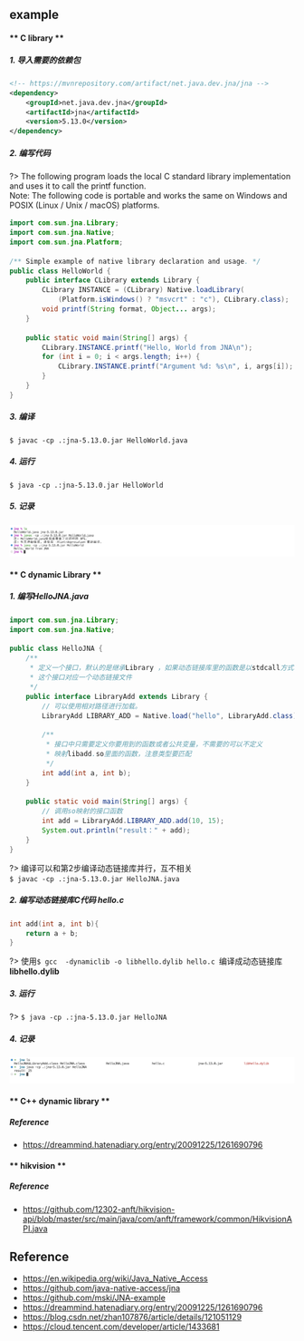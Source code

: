 ## example
<!-- tabs:start -->
#### ** C library **
##### 1. 导入需要的依赖包
```xml
<!-- https://mvnrepository.com/artifact/net.java.dev.jna/jna -->
<dependency>
    <groupId>net.java.dev.jna</groupId>
    <artifactId>jna</artifactId>
    <version>5.13.0</version>
</dependency>
```
##### 2. 编写代码
?> The following program loads the local C standard library implementation and uses it to call the printf function. </br>
Note: The following code is portable and works the same on Windows and POSIX (Linux / Unix / macOS) platforms.
```java
import com.sun.jna.Library;
import com.sun.jna.Native;
import com.sun.jna.Platform;

/** Simple example of native library declaration and usage. */
public class HelloWorld {
    public interface CLibrary extends Library {
        CLibrary INSTANCE = (CLibrary) Native.loadLibrary(
            (Platform.isWindows() ? "msvcrt" : "c"), CLibrary.class);
        void printf(String format, Object... args);
    }
    
    public static void main(String[] args) {
        CLibrary.INSTANCE.printf("Hello, World from JNA\n");
        for (int i = 0; i < args.length; i++) {
            CLibrary.INSTANCE.printf("Argument %d: %s\n", i, args[i]);
        }
    }
}
```

##### 3. 编译
```shell
$ javac -cp .:jna-5.13.0.jar HelloWorld.java
```

##### 4. 运行
```shell
$ java -cp .:jna-5.13.0.jar HelloWorld
```

##### 5. 记录
![](/.images/doc/advance/native/jna-origin-01.png)


#### ** C dynamic Library **
##### 1. 编写HelloJNA.java
```java
import com.sun.jna.Library;
import com.sun.jna.Native;

public class HelloJNA {
    /**
     * 定义一个接口，默认的是继承Library ，如果动态链接库里的函数是以stdcall方式输出的，那么就继承StdCallLibrary
     * 这个接口对应一个动态链接文件
     */
    public interface LibraryAdd extends Library {
        // 可以使用相对路径进行加载。
        LibraryAdd LIBRARY_ADD = Native.load("hello", LibraryAdd.class);

        /**
         * 接口中只需要定义你要用到的函数或者公共变量，不需要的可以不定义
         * 映射libadd.so里面的函数，注意类型要匹配
         */
        int add(int a, int b);
    }

    public static void main(String[] args) {
        // 调用so映射的接口函数
        int add = LibraryAdd.LIBRARY_ADD.add(10, 15);
        System.out.println("result：" + add);
    }
}
```
?> 编译可以和第2步编译动态链接库并行，互不相关 </br>
`$ javac -cp .:jna-5.13.0.jar HelloJNA.java `

##### 2. 编写动态链接库C代码 hello.c
```c
int add(int a, int b){
    return a + b;
}
```
?> 使用`$ gcc  -dynamiclib -o libhello.dylib hello.c `编译成动态链接库 **libhello.dylib**

##### 3. 运行
?> `$ java -cp .:jna-5.13.0.jar HelloJNA`

##### 4. 记录
![](/.images/doc/advance/native/jna-library-01.png)

#### ** C++ dynamic library **
##### Reference
* https://dreammind.hatenadiary.org/entry/20091225/1261690796

#### ** hikvision **
##### Reference
* https://github.com/12302-anft/hikvision-api/blob/master/src/main/java/com/anft/framework/common/HikvisionAPI.java

<!-- tabs:end -->


## Reference
* https://en.wikipedia.org/wiki/Java_Native_Access
* https://github.com/java-native-access/jna
* https://github.com/mski/JNA-example
* https://dreammind.hatenadiary.org/entry/20091225/1261690796
* https://blog.csdn.net/zhan107876/article/details/121051129
* https://cloud.tencent.com/developer/article/1433681
